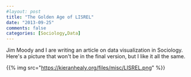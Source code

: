 ```yaml
---
#layout: post
title: "The Golden Age of LISREL"
date: "2013-09-25"
comments: false
categories: [Sociology,Data]
---
```


Jim Moody and I are writing an article on data visualization in Sociology. Here's a picture that won't be in the final version, but I like it all the same.

{{% img src="https://kieranhealy.org/files/misc/LISREL.png" %}}
